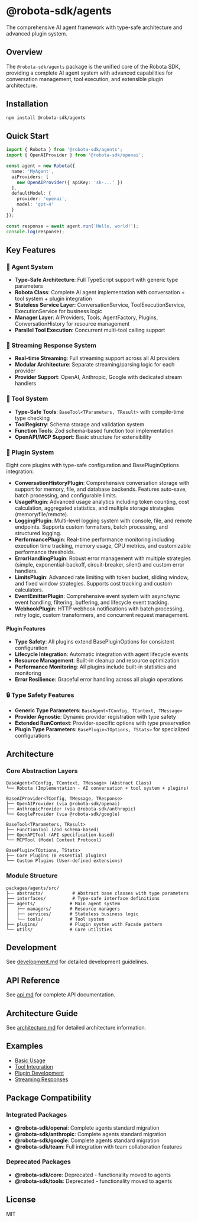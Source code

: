 # @robota-sdk/agents

The comprehensive AI agent framework with type-safe architecture and advanced plugin system.

## Overview

The `@robota-sdk/agents` package is the unified core of the Robota SDK, providing a complete AI agent system with advanced capabilities for conversation management, tool execution, and extensible plugin architecture.

## Installation

```bash
npm install @robota-sdk/agents
```

## Quick Start

```typescript
import { Robota } from '@robota-sdk/agents';
import { OpenAIProvider } from '@robota-sdk/openai';

const agent = new Robota({
  name: 'MyAgent',
  aiProviders: [
    new OpenAIProvider({ apiKey: 'sk-...' })
  ],
  defaultModel: {
    provider: 'openai',
    model: 'gpt-4'
  }
});

const response = await agent.run('Hello, world!');
console.log(response);
```

## Key Features

### 🤖 Agent System
- **Type-Safe Architecture**: Full TypeScript support with generic type parameters
- **Robota Class**: Complete AI agent implementation with conversation + tool system + plugin integration
- **Stateless Service Layer**: ConversationService, ToolExecutionService, ExecutionService for business logic
- **Manager Layer**: AIProviders, Tools, AgentFactory, Plugins, ConversationHistory for resource management
- **Parallel Tool Execution**: Concurrent multi-tool calling support

### 🌊 Streaming Response System
- **Real-time Streaming**: Full streaming support across all AI providers
- **Modular Architecture**: Separate streaming/parsing logic for each provider
- **Provider Support**: OpenAI, Anthropic, Google with dedicated stream handlers

### 🔧 Tool System
- **Type-Safe Tools**: `BaseTool<TParameters, TResult>` with compile-time type checking
- **ToolRegistry**: Schema storage and validation system
- **Function Tools**: Zod schema-based function tool implementation
- **OpenAPI/MCP Support**: Basic structure for extensibility

### 🔌 Plugin System
Eight core plugins with type-safe configuration and BasePluginOptions integration:

- **ConversationHistoryPlugin**: Comprehensive conversation storage with support for memory, file, and database backends. Features auto-save, batch processing, and configurable limits.
- **UsagePlugin**: Advanced usage analytics including token counting, cost calculation, aggregated statistics, and multiple storage strategies (memory/file/remote).
- **LoggingPlugin**: Multi-level logging system with console, file, and remote endpoints. Supports custom formatters, batch processing, and structured logging.
- **PerformancePlugin**: Real-time performance monitoring including execution time tracking, memory usage, CPU metrics, and customizable performance thresholds.
- **ErrorHandlingPlugin**: Robust error management with multiple strategies (simple, exponential-backoff, circuit-breaker, silent) and custom error handlers.
- **LimitsPlugin**: Advanced rate limiting with token bucket, sliding window, and fixed window strategies. Supports cost tracking and custom calculators.
- **EventEmitterPlugin**: Comprehensive event system with async/sync event handling, filtering, buffering, and lifecycle event tracking.
- **WebhookPlugin**: HTTP webhook notifications with batch processing, retry logic, custom transformers, and concurrent request management.

#### Plugin Features
- **Type Safety**: All plugins extend BasePluginOptions for consistent configuration
- **Lifecycle Integration**: Automatic integration with agent lifecycle events
- **Resource Management**: Built-in cleanup and resource optimization
- **Performance Monitoring**: All plugins include built-in statistics and monitoring
- **Error Resilience**: Graceful error handling across all plugin operations

### 🔒 Type Safety Features
- **Generic Type Parameters**: `BaseAgent<TConfig, TContext, TMessage>`
- **Provider Agnostic**: Dynamic provider registration with type safety
- **Extended RunContext**: Provider-specific options with type preservation
- **Plugin Type Parameters**: `BasePlugin<TOptions, TStats>` for specialized configurations

## Architecture

### Core Abstraction Layers

```
BaseAgent<TConfig, TContext, TMessage> (Abstract Class)
└── Robota (Implementation - AI conversation + tool system + plugins)

BaseAIProvider<TConfig, TMessage, TResponse>
├── OpenAIProvider (via @robota-sdk/openai)
├── AnthropicProvider (via @robota-sdk/anthropic)
└── GoogleProvider (via @robota-sdk/google)

BaseTool<TParameters, TResult>
├── FunctionTool (Zod schema-based)
├── OpenAPITool (API specification-based)
└── MCPTool (Model Context Protocol)

BasePlugin<TOptions, TStats>
├── Core Plugins (8 essential plugins)
└── Custom Plugins (User-defined extensions)
```

### Module Structure

```
packages/agents/src/
├── abstracts/           # Abstract base classes with type parameters
├── interfaces/          # Type-safe interface definitions
├── agents/             # Main agent system
│   ├── managers/       # Resource managers
│   ├── services/       # Stateless business logic
│   └── tools/          # Tool system
├── plugins/            # Plugin system with Facade pattern
└── utils/              # Core utilities
```

## Development

See [development.md](development.md) for detailed development guidelines.

## API Reference

See [api.md](api.md) for complete API documentation.

## Architecture Guide

See [architecture.md](architecture.md) for detailed architecture information.

## Examples

- [Basic Usage](../../../docs/examples/basic-usage.md)
- [Tool Integration](../../../docs/examples/tool-integration.md)
- [Plugin Development](../../../docs/examples/plugin-development.md)
- [Streaming Responses](../../../docs/examples/streaming.md)

## Package Compatibility

### Integrated Packages
- **@robota-sdk/openai**: Complete agents standard migration
- **@robota-sdk/anthropic**: Complete agents standard migration  
- **@robota-sdk/google**: Complete agents standard migration
- **@robota-sdk/team**: Full integration with team collaboration features

### Deprecated Packages
- **@robota-sdk/core**: Deprecated - functionality moved to agents
- **@robota-sdk/tools**: Deprecated - functionality moved to agents

## License

MIT 